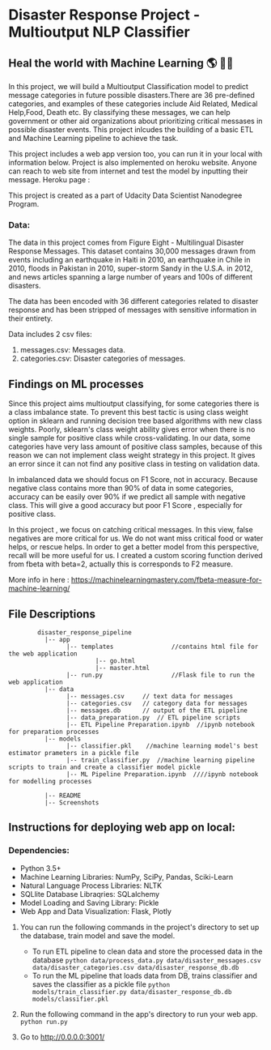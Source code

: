# Disaster Response Project - Multioutput NLP Classifier 
## Heal the world with Machine Learning :earth_americas: :volcano::sunrise_over_mountains:
In this project, we will build a Multioutput Classification model to predict message categories in future possible disasters.There are 36 pre-defined categories, and examples of these categories include Aid Related, Medical Help,Food, Death etc. By classifying these messages, we can help government or other aid organizations about prioritizing critical messases in possible disaster events.  This project inlcudes the building of a basic ETL and Machine Learning pipeline to achieve the task.

This project includes a web app version too, you can run it in your local with information below. Project is also implemented on heroku website. Anyone can reach to web site from internet and test the model by inputting their message. 
Heroku page : 

This project is created as a part of Udacity Data Scientist Nanodegree Program.

### Data:
The data in this project comes from Figure Eight - Multilingual Disaster Response Messages. This dataset contains 30,000 messages drawn from events including an earthquake in Haiti in 2010, an earthquake in Chile in 2010, floods in Pakistan in 2010, super-storm Sandy in the U.S.A. in 2012, and news articles spanning a large number of years and 100s of different disasters.

The data has been encoded with 36 different categories related to disaster response and has been stripped of messages with sensitive information in their entirety.

Data includes 2 csv files:

1. messages.csv: Messages data.
2. categories.csv: Disaster categories of messages.

## Findings on ML processes 
Since this project aims multioutput classifying, for some categories there is a class imbalance state. To prevent this best tactic is using class weight option in sklearn and running decision tree based algorithms with new class weights. Poorly, sklearn's class weight ability gives error when there is no single sample for positive class while cross-validating. In our data, some categories have very lass amount of positive class samples, because of this reason we can not implement class weight strategy in this project. It gives an error since it can not find any positive class in testing on validation data.

In imbalanced data we should focus on F1 Score, not in accuracy. Because negative class contains more than 90% of data in some categories, accuracy can be easily over 90% if we predict all sample with negative class. This will give a good accuracy but poor F1 Score , especially for positive class.

In this project , we focus on catching critical messages. In this view, false negatives are more critical for us. We do not want miss critical food or water helps, or rescue helps. In order to get a better model from this perspective, recall will be more useful for us. I created a custom scoring function derived from fbeta with beta=2, actually this is corresponds to F2 measure.

More info in here :
https://machinelearningmastery.com/fbeta-measure-for-machine-learning/

## File Descriptions
~~~~~~~
        disaster_response_pipeline
          |-- app                            
                |-- templates                //contains html file for the web application
                        |-- go.html
                        |-- master.html
                |-- run.py                   //Flask file to run the web application
          |-- data
                |-- messages.csv     // text data for messages
                |-- categories.csv   // category data for messages
                |-- messages.db      // output of the ETL pipeline
                |-- data_preparation.py  // ETL pipeline scripts
                |-- ETL Pipeline Preparation.ipynb  //ipynb notebook for preparation processes
          |-- models
                |-- classifier.pkl    //machine learning model's best estimator prameters in a pickle file
                |-- train_classifier.py  //machine learning pipeline scripts to train and create a classifier model pickle
                |-- ML Pipeline Preparation.ipynb  ////ipynb notebook for modelling processes

          |-- README
          |-- Screenshots
~~~~~~~



## Instructions for deploying web app on local:

### Dependencies:
* Python 3.5+
* Machine Learning Libraries: NumPy, SciPy, Pandas, Sciki-Learn
* Natural Language Process Libraries: NLTK
* SQLlite Database Libraqries: SQLalchemy
* Model Loading and Saving Library: Pickle
* Web App and Data Visualization: Flask, Plotly

1. You can run the following commands in the project's directory to set up the database, train model and save the model.

    - To run ETL pipeline to clean data and store the processed data in the database
        `python data/process_data.py data/disaster_messages.csv data/disaster_categories.csv data/disaster_response_db.db`
    - To run the ML pipeline that loads data from DB, trains classifier and saves the classifier as a pickle file
        `python models/train_classifier.py data/disaster_response_db.db models/classifier.pkl`

2. Run the following command in the app's directory to run your web app.
    `python run.py`

3. Go to http://0.0.0.0:3001/
